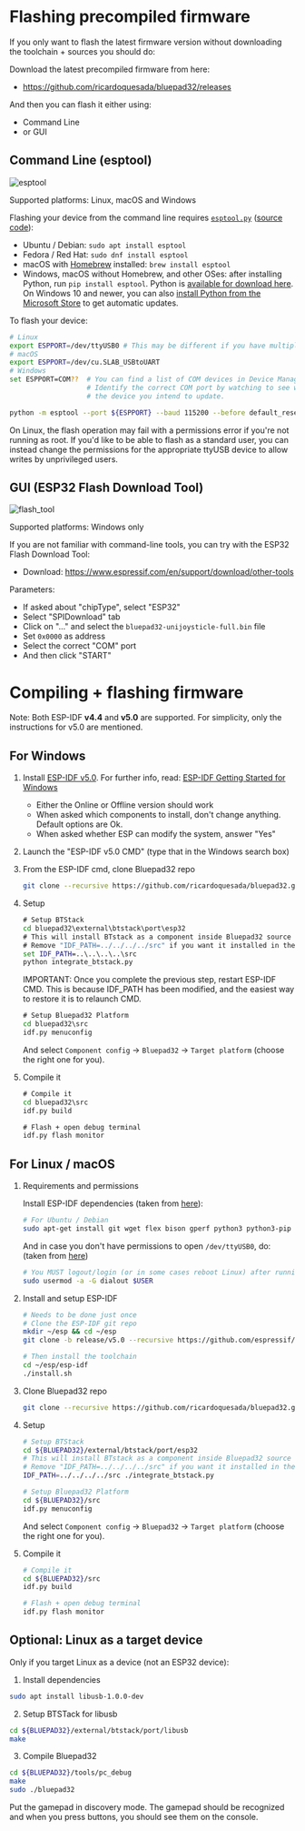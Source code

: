 # Flashing precompiled firmware

If you only want to flash the latest firmware version without downloading the toolchain + sources you should do:

Download the latest precompiled firmware from here:

- <https://github.com/ricardoquesada/bluepad32/releases>

And then you can flash it either using:

- Command Line
- or GUI

## Command Line (esptool)

![esptool](https://lh3.googleusercontent.com/UfYRw0D2m6DUy337fskfNYP6FA3oj_AgATe6QU3y5OvGe14DaI5amCb-rhmGliSepoFYmhvX-u5uzq5N0wChP0lr0eSOrY4YMLB__UBZ8tY8ASbw5DgI6dUX-oEt2ZpWHPLpnBdxryA=-no)

Supported platforms: Linux, macOS and Windows

Flashing your device from the command line requires [`esptool.py`](https://docs.espressif.com/projects/esptool/en/latest/esp32/) ([source code](https://github.com/espressif/esptool)):

- Ubuntu / Debian: `sudo apt install esptool`
- Fedora / Red Hat: `sudo dnf install esptool`
- macOS with [Homebrew](https://brew.sh/) installed: `brew install esptool`
- Windows, macOS without Homebrew, and other OSes: after installing Python, run `pip install esptool`. Python is [available for download here](https://www.python.org/downloads/). On Windows 10 and newer, you can also [install Python from the Microsoft Store](https://www.microsoft.com/store/productId/9PJPW5LDXLZ5) to get automatic updates.

To flash your device:

``` sh
# Linux
export ESPPORT=/dev/ttyUSB0 # This may be different if you have multiple USB serial devices connected.
# macOS
export ESPPORT=/dev/cu.SLAB_USBtoUART
# Windows
set ESPPORT=COM??  # You can find a list of COM devices in Device Manager.
                   # Identify the correct COM port by watching to see which one appears when connecting
                   # the device you intend to update.

python -m esptool --port ${ESPPORT} --baud 115200 --before default_reset --after hard_reset write_flash 0x0000 bluepad32-unijoysticle-full.bin
```

On Linux, the flash operation may fail with a permissions error if you're not running as root. If you'd like to be able to flash as a standard user, you can instead change the permissions for the appropriate ttyUSB device to allow writes by unprivileged users.

## GUI (ESP32 Flash Download Tool)

![flash_tool](https://lh3.googleusercontent.com/pw/ACtC-3c6KvmSei83mYKogxIadcq7tWamg41jsNk7pqJOpjnPhNoeN3uYjehB94wAja72mIDRNrhrWIqG0Sle1gxZHr0gANCSJyDFUcSfXMdoetUTynure2UrjRv7WkZEYnj0nqpiYJ54mwj85jDLkFrnD4jd-g=-no)

Supported platforms: Windows only

If you are not familiar with command-line tools, you can try with the ESP32 Flash Download Tool:

- Download: <https://www.espressif.com/en/support/download/other-tools>

Parameters:

- If asked about "chipType", select "ESP32"
- Select "SPIDownload" tab
- Click on "..." and select the `bluepad32-unijoysticle-full.bin` file
- Set `0x0000` as address
- Select the correct "COM" port
- And then click "START"

# Compiling + flashing firmware

Note: Both ESP-IDF **v4.4** and **v5.0** are supported. For simplicity, only the instructions for v5.0 are mentioned.

## For Windows

1. Install [ESP-IDF v5.0][esp-idf-windows-installer]. For further info, read: [ESP-IDF Getting Started for Windows][esp-idf-windows-setup]

   * Either the Online or Offline version should work
   * When asked which components to install, don't change anything. Default options are Ok.
   * When asked whether ESP can modify the system, answer "Yes"

2. Launch the "ESP-IDF v5.0 CMD" (type that in the Windows search box)

3. From the ESP-IDF cmd, clone Bluepad32 repo

   ``` sh
   git clone --recursive https://github.com/ricardoquesada/bluepad32.git
   ```

4. Setup

    ``` cmd
    # Setup BTStack
    cd bluepad32\external\btstack\port\esp32
    # This will install BTstack as a component inside Bluepad32 source code (recommended).
    # Remove "IDF_PATH=../../../../src" if you want it installed in the ESP-IDF folder
    set IDF_PATH=..\..\..\..\src
    python integrate_btstack.py
    ```

    IMPORTANT: Once you complete the previous step, restart ESP-IDF CMD. This is because IDF_PATH
    has been modified, and the easiest way to restore it is to relaunch CMD.

    ``` cmd
    # Setup Bluepad32 Platform
    cd bluepad32\src
    idf.py menuconfig
    ```

    And select `Component config` -> `Bluepad32` -> `Target platform` (choose the right one for you).

5. Compile it

    ``` cmd
    # Compile it
    cd bluepad32\src
    idf.py build

    # Flash + open debug terminal
    idf.py flash monitor
    ```

[esp-idf-windows-setup]: https://docs.espressif.com/projects/esp-idf/en/latest/esp32/get-started/windows-setup.html
[esp-idf-windows-installer]: https://dl.espressif.com/dl/esp-idf/?idf=5.0

## For Linux / macOS

1. Requirements and permissions

    Install ESP-IDF dependencies (taken from [here][toolchain-deps]):

    ``` sh
    # For Ubuntu / Debian
    sudo apt-get install git wget flex bison gperf python3 python3-pip python3-setuptools cmake ninja-build ccache libffi-dev libssl-dev dfu-util libusb-1.0-0
    ```

    And in case you don't have permissions to open `/dev/ttyUSB0`, do:
    (taken from [here][ttyusb0])

    ``` sh
    # You MUST logout/login (or in some cases reboot Linux) after running this command
    sudo usermod -a -G dialout $USER
    ```

2. Install and setup ESP-IDF

    ``` sh
    # Needs to be done just once
    # Clone the ESP-IDF git repo
    mkdir ~/esp && cd ~/esp
    git clone -b release/v5.0 --recursive https://github.com/espressif/esp-idf.git

    # Then install the toolchain
    cd ~/esp/esp-idf
    ./install.sh
    ```

3. Clone Bluepad32 repo

   ``` sh
   git clone --recursive https://github.com/ricardoquesada/bluepad32.git
   ```

4. Setup

    ``` sh
    # Setup BTStack
    cd ${BLUEPAD32}/external/btstack/port/esp32
    # This will install BTstack as a component inside Bluepad32 source code (recommended).
    # Remove "IDF_PATH=../../../../src" if you want it installed in the ESP-IDF folder
    IDF_PATH=../../../../src ./integrate_btstack.py
    ```

    ``` sh
    # Setup Bluepad32 Platform
    cd ${BLUEPAD32}/src
    idf.py menuconfig
    ```

    And select `Component config` -> `Bluepad32` -> `Target platform` (choose the right one for you).

5. Compile it

    ``` sh
    # Compile it
    cd ${BLUEPAD32}/src
    idf.py build

    # Flash + open debug terminal
    idf.py flash monitor
    ```


[toolchain-deps]: https://docs.espressif.com/projects/esp-idf/en/latest/esp32/get-started/linux-setup.html
[ttyusb0]: https://docs.espressif.com/projects/esp-idf/en/latest/esp32/get-started/establish-serial-connection.html#linux-dialout-group


## Optional: Linux as a target device

Only if you target Linux as a device (not an ESP32 device):

1. Install dependencies

  ``` sh
  sudo apt install libusb-1.0.0-dev
  ```

2. Setup BTSTack for libusb

  ``` sh
  cd ${BLUEPAD32}/external/btstack/port/libusb
  make
  ```

3. Compile Bluepad32

  ```sh
  cd ${BLUEPAD32}/tools/pc_debug
  make
  sudo ./bluepad32
  ```

Put the gamepad in discovery mode. The gamepad should be recognized and when you press buttons, you should see them on the console.
